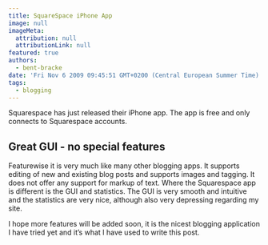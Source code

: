 ```yaml
---
title: SquareSpace iPhone App
image: null
imageMeta:
  attribution: null
  attributionLink: null
featured: true
authors:
  - bent-bracke
date: 'Fri Nov 6 2009 09:45:51 GMT+0200 (Central European Summer Time)'
tags:
  - blogging
---
```

Squarespace has just released their iPhone app. The app is free and only connects to Squarespace accounts.

## Great GUI - no special features

Featurewise it is very much like many other blogging apps. It supports editing of new and existing blog posts and supports images and tagging. It does not offer any support for markup of text.
Where the Squarespace app is different is the GUI and statistics. The GUI is very smooth and intuitive and the statistics are very nice, although also very depressing regarding my site.

I hope more features will be added soon, it is the nicest blogging application I have tried yet and it&#8217;s what I have used to write this post.